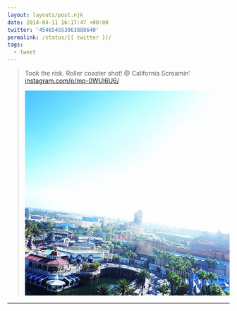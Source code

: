 ```yaml
---
layout: layouts/post.njk
date: 2014-04-11 16:17:47 +00:00
twitter: '454654553963888640'
permalink: /status/{{ twitter }}/
tags: 
  - tweet
---
```


> Took the risk. Roller coaster shot! @ California Screamin' [instagram.com/p/mp-0WUl6U6/](http://instagram.com/p/mp-0WUl6U6/)
> 
> ![aerial shot of DCA](/img/_insta/1516020_527452727373204_1478730780_n.jpg)

---
